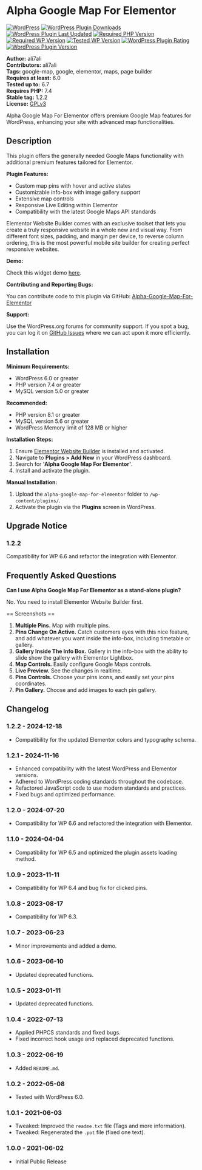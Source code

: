 # Alpha Google Map For Elementor

[![WordPress](https://img.shields.io/badge/WordPress-%E2%86%92-lightgrey.svg?style=flat-square)](https://wordpress.org/plugins/alpha-google-map-for-elementor/)
[![WordPress Plugin Downloads](https://img.shields.io/wordpress/plugin/dt/alpha-google-map-for-elementor?style=flat-square)](https://wordpress.org/plugins/alpha-google-map-for-elementor/)
[![WordPress Plugin Last Updated](https://img.shields.io/wordpress/plugin/last-updated/alpha-google-map-for-elementor?style=flat-square)](https://wordpress.org/plugins/alpha-google-map-for-elementor/)
[![Required PHP Version](https://img.shields.io/wordpress/plugin/required-php/alpha-google-map-for-elementor?style=flat-square)](https://wordpress.org/plugins/alpha-google-map-for-elementor/)
[![Required WP Version](https://img.shields.io/wordpress/plugin/wp-version/alpha-google-map-for-elementor?style=flat-square)](https://wordpress.org/plugins/alpha-google-map-for-elementor/)
[![Tested WP Version](https://img.shields.io/wordpress/plugin/tested/alpha-google-map-for-elementor?style=flat-square)](https://wordpress.org/plugins/alpha-google-map-for-elementor/)
[![WordPress Plugin Rating](https://img.shields.io/wordpress/plugin/stars/alpha-google-map-for-elementor?style=flat-square)](https://wordpress.org/plugins/alpha-google-map-for-elementor/)
[![WordPress Plugin Version](https://img.shields.io/wordpress/plugin/v/alpha-google-map-for-elementor?style=flat-square)](https://wordpress.org/plugins/alpha-google-map-for-elementor/)

**Author:** ali7ali  
**Contributors:** ali7ali  
**Tags:** google-map, google, elementor, maps, page builder  
**Requires at least:** 6.0  
**Tested up to:** 6.7  
**Requires PHP:** 7.4  
**Stable tag:** 1.2.2  
**License:** [GPLv3](https://www.gnu.org/licenses/gpl-3.0.html)

Alpha Google Map For Elementor offers premium Google Map features for WordPress, enhancing your site with advanced map functionalities.

## Description

This plugin offers the generally needed Google Maps functionality with additional premium features tailored for Elementor.

**Plugin Features:**

- Custom map pins with hover and active states
- Customizable info-box with image gallery support
- Extensive map controls
- Responsive Live Editing within Elementor
- Compatibility with the latest Google Maps API standards

Elementor Website Builder comes with an exclusive toolset that lets you create a truly responsive website in a whole new and visual way. From different font sizes, padding, and margin per device, to reverse column ordering, this is the most powerful mobile site builder for creating perfect responsive websites.

**Demo:**

Check this widget demo [here](https://ali-ali.org/project/alpha-google-map-for-elementor/).

**Contributing and Reporting Bugs:**

You can contribute code to this plugin via GitHub: [Alpha-Google-Map-For-Elementor](https://github.com/ali7ali/Alpha-Google-Map-For-Elementor)

**Support:**

Use the WordPress.org forums for community support. If you spot a bug, you can log it on [GitHub Issues](https://github.com/ali7ali/Alpha-Google-Map-For-Elementor/issues/new/choose) where we can act upon it more efficiently.

## Installation

**Minimum Requirements:**

- WordPress 6.0 or greater
- PHP version 7.4 or greater
- MySQL version 5.0 or greater

**Recommended:**

- PHP version 8.1 or greater
- MySQL version 5.6 or greater
- WordPress Memory limit of 128 MB or higher

**Installation Steps:**

1. Ensure [Elementor Website Builder](https://wordpress.org/plugins/elementor/) is installed and activated.
2. Navigate to **Plugins > Add New** in your WordPress dashboard.
3. Search for **'Alpha Google Map For Elementor'**.
4. Install and activate the plugin.

**Manual Installation:**

1. Upload the `alpha-google-map-for-elementor` folder to `/wp-content/plugins/`.
2. Activate the plugin via the **Plugins** screen in WordPress.

## Upgrade Notice

### 1.2.2

Compatibility for WP 6.6 and refactor the integration with Elementor.

## Frequently Asked Questions

**Can I use Alpha Google Map For Elementor as a stand-alone plugin?**

No. You need to install Elementor Website Builder first.

== Screenshots ==

1. **Multiple Pins.** Map with multiple pins.
2. **Pins Change On Active.** Catch customers eyes with this nice feature, and add whatever you want inside the info-box, including timetable or gallery.
3. **Gallery Inside The Info Box.** Gallery in the info-box with the ability to slide show the gallery with Elementor Lightbox.
4. **Map Controls.** Easily configure Google Maps controls.
5. **Live Preview.** See the changes in realtime.
6. **Pins Controls.** Choose your pins icons, and easily set your pins coordinates.
7. **Pin Gallery.** Choose and add images to each pin gallery.

## Changelog

### 1.2.2 - 2024-12-18

- Compatibility for the updated Elementor colors and typography schema.

### 1.2.1 - 2024-11-16

- Enhanced compatibility with the latest WordPress and Elementor versions.
- Adhered to WordPress coding standards throughout the codebase.
- Refactored JavaScript code to use modern standards and practices.
- Fixed bugs and optimized performance.

### 1.2.0 - 2024-07-20

- Compatibility for WP 6.6 and refactored the integration with Elementor.

### 1.1.0 - 2024-04-04

- Compatibility for WP 6.5 and optimized the plugin assets loading method.

### 1.0.9 - 2023-11-11

- Compatibility for WP 6.4 and bug fix for clicked pins.

### 1.0.8 - 2023-08-17

- Compatibility for WP 6.3.

### 1.0.7 - 2023-06-23

- Minor improvements and added a demo.

### 1.0.6 - 2023-06-10

- Updated deprecated functions.

### 1.0.5 - 2023-01-11

- Updated deprecated functions.

### 1.0.4 - 2022-07-13

- Applied PHPCS standards and fixed bugs.
- Fixed incorrect hook usage and replaced deprecated functions.

### 1.0.3 - 2022-06-19

- Added `README.md`.

### 1.0.2 - 2022-05-08

- Tested with WordPress 6.0.

### 1.0.1 - 2021-06-03

- Tweaked: Improved the `readme.txt` file (Tags and more information).
- Tweaked: Regenerated the `.pot` file (fixed one text).

### 1.0.0 - 2021-06-02

- Initial Public Release

